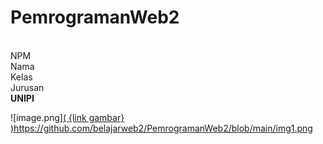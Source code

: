 # PemrogramanWeb2
<br>
NPM <br>
Nama <br>
Kelas <br>
Jurusan <br>
<b>UNIPI</b> <br>

![image.png][( {link gambar} )](https://github.com/belajarweb2/PemrogramanWeb2/blob/main/img1.png)https://github.com/belajarweb2/PemrogramanWeb2/blob/main/img1.png
